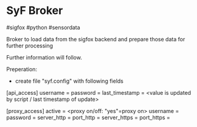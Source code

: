 # SyF Broker
#sigfox #python #sensordata 

Broker to load data from the sigfox backend and prepare those data for further processing

Further information will follow.



Preperation:
- create file "syf.config" with following fields

[api_access]
username = <sigfox api access username>
password = <sigfox api access username>
last_timestamp = <value is updated by script / last timestamp of update>

[proxy_access]
active = <proxy on/off: "yes"=proxy on>
username = <proxy access username>
password = <proxy access password>
server_http = <http proxy server name>
port_http = <http proxy server port>
server_https = <https proxy server name>
port_https = <https proxy server port>